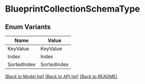# BlueprintCollectionSchemaType

## Enum Variants

| Name | Value |
|---- | -----|
| KeyValue | KeyValue |
| Index | Index |
| SortedIndex | SortedIndex |


[[Back to Model list]](../README.md#documentation-for-models) [[Back to API list]](../README.md#documentation-for-api-endpoints) [[Back to README]](../README.md)


